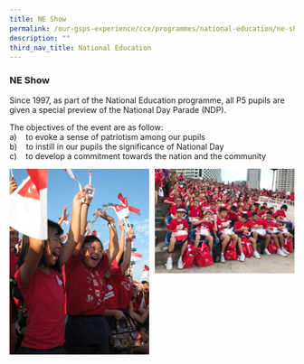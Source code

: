```yaml
---
title: NE Show
permalink: /our-gsps-experience/cce/programmes/national-education/ne-show/
description: ""
third_nav_title: National Education
---
```

### **NE Show**
Since 1997,&nbsp;as part of the National Education programme, all P5 pupils are given a special preview of the National Day Parade (NDP).

The objectives of the event are as follow:<br>
a)&nbsp;&nbsp;&nbsp;&nbsp;to evoke a sense of patriotism among our pupils<br>
b)&nbsp;&nbsp;&nbsp;&nbsp;to instill in our pupils the significance of National Day<br>
c)&nbsp;&nbsp;&nbsp;&nbsp;to develop a commitment towards the nation and the community

<img src="/images/ne1.jpg" style="width:49%" align="left">
<img src="/images/ne2.jpg" style="width:49%" align="right">